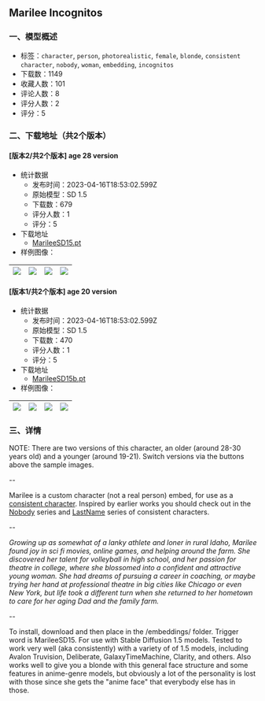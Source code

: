 ## Marilee Incognitos
### 一、模型概述

- 标签：`character`, `person`, `photorealistic`, `female`, `blonde`, `consistent character`, `nobody`, `woman`, `embedding`, `incognitos`
- 下载数：1149
- 收藏人数：101
- 评论人数：8
- 评分人数：2
- 评分：5

### 二、下载地址（共2个版本）

#### [版本2/共2个版本] age 28 version

- 统计数据
  - 发布时间：2023-04-16T18:53:02.599Z
  - 原始模型：SD 1.5
  - 下载数：679
  - 评分人数：1
  - 评分：5
- 下载地址
  - [MarileeSD15.pt](https://civitai.com/api/download/models/43332)
- 样例图像：

| <img src="https://image.civitai.com/xG1nkqKTMzGDvpLrqFT7WA/13d465c7-970a-430b-1633-81986b2a4400/width=450/479787.jpeg" /> | <img src="https://image.civitai.com/xG1nkqKTMzGDvpLrqFT7WA/cf41cf9a-00fd-4c11-91f1-9c38f953ef00/width=450/474703.jpeg" /> | <img src="https://image.civitai.com/xG1nkqKTMzGDvpLrqFT7WA/d5fd2485-c772-496e-836c-d3f4dcafaf00/width=450/479786.jpeg" /> | <img src="https://image.civitai.com/xG1nkqKTMzGDvpLrqFT7WA/e453f00c-4fed-4295-6cd7-9d21a0936500/width=450/474704.jpeg" /> |
| ---- | ---- | ---- | ---- |

#### [版本1/共2个版本] age 20 version

- 统计数据
  - 发布时间：2023-04-16T18:53:02.599Z
  - 原始模型：SD 1.5
  - 下载数：470
  - 评分人数：1
  - 评分：5
- 下载地址
  - [MarileeSD15b.pt](https://civitai.com/api/download/models/46111)
- 样例图像：

| <img src="https://image.civitai.com/xG1nkqKTMzGDvpLrqFT7WA/6be1d9a1-e761-494d-2da7-2fbc52565b00/width=450/510413.jpeg" /> | <img src="https://image.civitai.com/xG1nkqKTMzGDvpLrqFT7WA/2f734a9f-ade7-43a1-f1d0-94dac27efe00/width=450/499126.jpeg" /> | <img src="https://image.civitai.com/xG1nkqKTMzGDvpLrqFT7WA/707504a3-8050-4cdd-e040-80d66a81d900/width=450/510416.jpeg" /> | <img src="https://image.civitai.com/xG1nkqKTMzGDvpLrqFT7WA/7fe403b6-a696-4708-7278-99e4a58bbd00/width=450/499132.jpeg" /> |
| ---- | ---- | ---- | ---- |


### 三、详情
<p>NOTE: There are two versions of this character, an older (around 28-30 years old) and a younger (around 19-21). Switch versions via the buttons above the sample images.</p><p>--</p><p>Marilee is a custom character (not a real person) embed, for use as a <a target="_blank" rel="ugc" href="https://civitai.com/tag/consistent%20character">consistent character</a>. Inspired by earlier works you should check out in the <a target="_blank" rel="ugc" href="https://civitai.com/tag/znobody">Nobody</a> series and <a target="_blank" rel="ugc" href="https://civitai.com/tag/lastname">LastName</a> series of consistent characters.</p><p>--</p><p><em>Growing up as somewhat of a lanky athlete and loner in rural Idaho, Marilee found joy in sci fi movies, online games, and helping around the farm. She discovered her talent for volleyball in high school, and her passion for theatre in college, where she blossomed into a confident and attractive young woman. She had dreams of pursuing a career in coaching, or maybe trying her hand at professional theatre in big cities like Chicago or even New York, but life took a different turn when she returned to her hometown to care for her aging Dad and the family farm.</em></p><p>--</p><p>To install, download and then place in the /embeddings/ folder. Trigger word is MarileeSD15. For use with Stable Diffusion 1.5 models. Tested to work very well (aka consistently) with a variety of of 1.5 models, including Avalon Truvision, Deliberate, GalaxyTimeMachine, Clarity, and others. Also works well to give you a blonde with this general face structure and some features in anime-genre models, but obviously a lot of the personality is lost with those since she gets the "anime face" that everybody else has in those.</p>